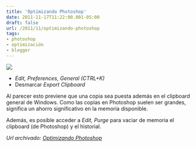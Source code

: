 ```yaml
---
title: 'Optimizando Photoshop'
date: 2011-11-17T11:22:00.001-05:00
draft: false
url: /2011/11/optimizando-photoshop
tags: 
- photoshop
- optimización
- blogger
---
```


[![](https://1.bp.blogspot.com/-JQM6dfKbOmU/TsU3t0pbz_I/AAAAAAAABqU/jxYxBYZioG0/s1600/Adobe-Photoshop-Icon-64.png)](https://1.bp.blogspot.com/-JQM6dfKbOmU/TsU3t0pbz_I/AAAAAAAABqU/jxYxBYZioG0/s1600/Adobe-Photoshop-Icon-64.png)

*   _Edit, Preferences, General (CTRL+K)_
*   Desmarcar _Export Clipboard_

Al parecer esto previene que una copia sea puesta además en el clipboard general de Windows. Como las copias en Photoshop suelen ser grandes, significa un ahorro significativo en la memoria disponible.

  

Además, es posible acceder a _Edit, Purge_ para vaciar de memoria el clipboard (de Photoshop) y el historial.

_*Url archivado: [Optimizando Photoshop](https://akcdev.blogspot.com/2011/11/optimizando-photoshop.html)*_
